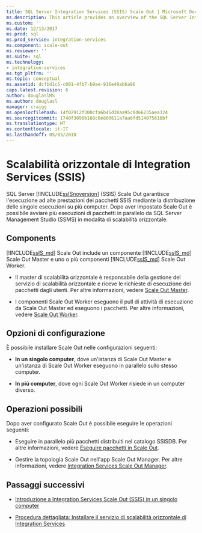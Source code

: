 ```yaml
---
title: SQL Server Integration Services (SSIS) Scale Out | Microsoft Docs
ms.description: This article provides an overview of the SQL Server Integration Services (SSIS) Scale Out feature, which provides high-performance execution of SSIS packages
ms.custom: ''
ms.date: 12/13/2017
ms.prod: sql
ms.prod_service: integration-services
ms.component: scale-out
ms.reviewer: ''
ms.suite: sql
ms.technology:
- integration-services
ms.tgt_pltfrm: ''
ms.topic: conceptual
ms.assetid: dcfbd1c5-c001-4fb7-b9ae-916e49ab6a96
caps.latest.revision: 6
author: douglaslMS
ms.author: douglasl
manager: craigg
ms.openlocfilehash: 14f02912f300cfa6b45d38aa95c0d66235aea324
ms.sourcegitcommit: 1740f3090b168c0e809611a7aa6fd514075616bf
ms.translationtype: HT
ms.contentlocale: it-IT
ms.lasthandoff: 05/03/2018
---
```

# <a name="integration-services-ssis-scale-out"></a>Scalabilità orizzontale di Integration Services (SSIS)
SQL Server [!INCLUDE[ssISnoversion](../../includes/ssisnoversion-md.md)] (SSIS) Scale Out garantisce l'esecuzione ad alte prestazioni dei pacchetti SSIS mediante la distribuzione delle singole esecuzioni su più computer. Dopo aver impostato Scale Out è possibile avviare più esecuzioni di pacchetti in parallelo da SQL Server Management Studio (SSMS) in modalità di scalabilità orizzontale.

## <a name="components"></a>Components
[!INCLUDE[ssIS_md](../../includes/ssis-md.md)] Scale Out include un componente [!INCLUDE[ssIS_md](../../includes/ssis-md.md)] Scale Out Master e uno o più componenti [!INCLUDE[ssIS_md](../../includes/ssis-md.md)] Scale Out Worker.

-   Il master di scalabilità orizzontale è responsabile della gestione del servizio di scalabilità orizzontale e riceve le richieste di esecuzione dei pacchetti dagli utenti. Per altre informazioni, vedere [Scale Out Master](integration-services-ssis-scale-out-master.md).

-   I componenti Scale Out Worker eseguono il pull di attività di esecuzione da Scale Out Master ed eseguono i pacchetti. Per altre informazioni, vedere [Scale Out Worker](integration-services-ssis-scale-out-worker.md).

## <a name="configuration-options"></a>Opzioni di configurazione
È possibile installare Scale Out nelle configurazioni seguenti:

-   **In un singolo computer**, dove un'istanza di Scale Out Master e un'istanza di Scale Out Worker eseguono in parallelo sullo stesso computer.

-   **In più computer**, dove ogni Scale Out Worker risiede in un computer diverso.

## <a name="what-you-can-do"></a>Operazioni possibili
Dopo aver configurato Scale Out è possibile eseguire le operazioni seguenti:

-   Eseguire in parallelo più pacchetti distribuiti nel catalogo SSISDB. Per altre informazioni, vedere [Eseguire pacchetti in Scale Out](run-packages-in-integration-services-ssis-scale-out.md).

-   Gestire la topologia Scale Out nell'app Scale Out Manager. Per altre informazioni, vedere [Integration Services Scale Out Manager](integration-services-ssis-scale-out-manager.md).

## <a name="next-steps"></a>Passaggi successivi
-   [Introduzione a Integration Services Scale Out (SSIS) in un singolo computer](get-started-with-ssis-scale-out-onebox.md)

-   [Procedura dettagliata: Installare il servizio di scalabilità orizzontale di Integration Services](walkthrough-set-up-integration-services-scale-out.md)
